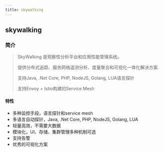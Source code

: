 ```yaml
---
title: skywalking
---
```

## skywalking
### 简介

> SkyWalking 是观察性分析平台和应用性能管理系统。
>
> 提供分布式追踪、服务网格遥测分析、度量聚合和可视化一体化解决方案.
>
> 支持Java, .Net Core, PHP, NodeJS, Golang, LUA语言探针
>
> 支持Envoy + Istio构建的Service Mesh

#### 特性

- 多种监控手段，语言探针和service mesh
- 多语言自动探针，Java, .Net Core, PHP, NodeJS, Golang, LUA
- 轻量高效，不需要大数据
- 模块化，UI、存储、集群管理多种机制可选
- 支持告警
- 优秀的可视化方案

